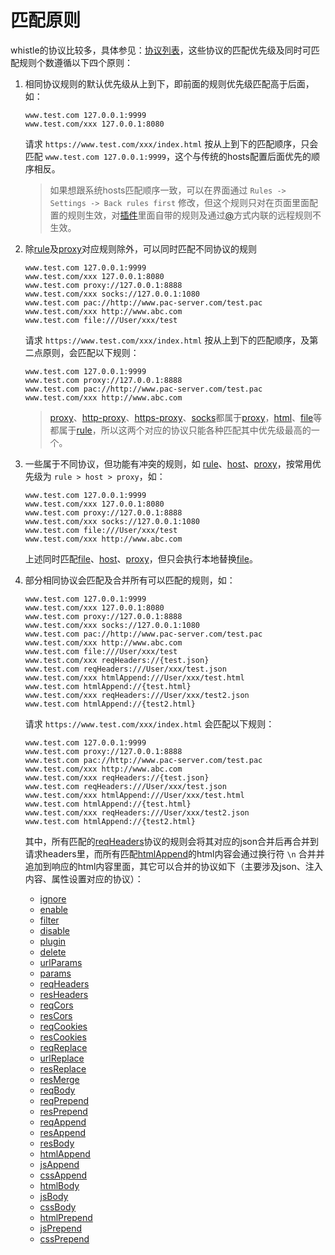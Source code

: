 # 匹配原则
whistle的协议比较多，具体参见：[协议列表](./rules/rules)，这些协议的匹配优先级及同时可匹配规则个数遵循以下四个原则：

1. 相同协议规则的默认优先级从上到下，即前面的规则优先级匹配高于后面，如：
    ```
    www.test.com 127.0.0.1:9999
    www.test.com/xxx 127.0.0.1:8080
    ```
    请求 `https://www.test.com/xxx/index.html` 按从上到下的匹配顺序，只会匹配 `www.test.com 127.0.0.1:9999`，这个与传统的hosts配置后面优先的顺序相反。
    
    > 如果想跟系统hosts匹配顺序一致，可以在界面通过 `Rules -> Settings -> Back rules first` 修改，但这个规则只对在页面里面配置的规则生效，对[插件](./plugins.html)里面自带的规则及通过[@](./rules/@.html)方式内联的远程规则不生效。
2. 除[rule](./rules/rule/)及[proxy](./rules/proxy.html)对应规则除外，可以同时匹配不同协议的规则
    ```
    www.test.com 127.0.0.1:9999
    www.test.com/xxx 127.0.0.1:8080
    www.test.com proxy://127.0.0.1:8888
    www.test.com/xxx socks://127.0.0.1:1080
    www.test.com pac://http://www.pac-server.com/test.pac
    www.test.com/xxx http://www.abc.com
    www.test.com file:///User/xxx/test
    ```
    请求 `https://www.test.com/xxx/index.html` 按从上到下的匹配顺序，及第二点原则，会匹配以下规则：
    ```
    www.test.com 127.0.0.1:9999
    www.test.com proxy://127.0.0.1:8888
    www.test.com pac://http://www.pac-server.com/test.pac
    www.test.com/xxx http://www.abc.com
    ```
    > [proxy](./rules/proxy.html)、[http-proxy](./rules/proxy.html)、[https-proxy](./rules/https-proxy.html)、[socks](./rules/socks.html)都属于[proxy](./rules/proxy.html)，[html](./rules/rule/replace.html)、[file](./rules/rule/file.html)等都属于[rule](./rules/rule/)，所以这两个对应的协议只能各种匹配其中优先级最高的一个。
3. 一些属于不同协议，但功能有冲突的规则，如 [rule](rule/)、[host](host.html)、[proxy](proxy.html)，按常用优先级为 `rule > host > proxy`，如：
    ```
    www.test.com 127.0.0.1:9999
    www.test.com/xxx 127.0.0.1:8080
    www.test.com proxy://127.0.0.1:8888
    www.test.com/xxx socks://127.0.0.1:1080
    www.test.com file:///User/xxx/test
    www.test.com/xxx http://www.abc.com
    ```
    上述同时匹配[file](file.html)、[host](host.html)、[proxy](proxy.html)，但只会执行本地替换[file](file.html)。
4. 部分相同协议会匹配及合并所有可以匹配的规则，如：
    ```
    www.test.com 127.0.0.1:9999
    www.test.com/xxx 127.0.0.1:8080
    www.test.com proxy://127.0.0.1:8888
    www.test.com/xxx socks://127.0.0.1:1080
    www.test.com pac://http://www.pac-server.com/test.pac
    www.test.com/xxx http://www.abc.com
    www.test.com file:///User/xxx/test
    www.test.com/xxx reqHeaders://{test.json}
    www.test.com reqHeaders:///User/xxx/test.json
    www.test.com/xxx htmlAppend:///User/xxx/test.html
    www.test.com htmlAppend://{test.html}
    www.test.com/xxx reqHeaders:///User/xxx/test2.json
    www.test.com htmlAppend://{test2.html}
    ```
    请求 `https://www.test.com/xxx/index.html` 会匹配以下规则：
    ```
    www.test.com 127.0.0.1:9999
    www.test.com proxy://127.0.0.1:8888
    www.test.com pac://http://www.pac-server.com/test.pac
    www.test.com/xxx http://www.abc.com
    www.test.com/xxx reqHeaders://{test.json}
    www.test.com reqHeaders:///User/xxx/test.json
    www.test.com/xxx htmlAppend:///User/xxx/test.html
    www.test.com htmlAppend://{test.html}
    www.test.com/xxx reqHeaders:///User/xxx/test2.json
    www.test.com htmlAppend://{test2.html}
    ```
    其中，所有匹配的[reqHeaders](./rules/reqHeaders.html)协议的规则会将其对应的json合并后再合并到请求headers里，而所有匹配[htmlAppend](./rules/htmlAppend.html)的html内容会通过换行符 `\n` 合并并追加到响应的html内容里面，其它可以合并的协议如下（主要涉及json、注入内容、属性设置对应的协议）：
    - [ignore](./rules/ignore.html)
    - [enable](./rules/enable.html)
    - [filter](./rules/filter.html)
    - [disable](./rules/disable.html)
    - [plugin](./rules/plugin.html)
    - [delete](./rules/delete.html)
    - [urlParams](./rules/urlParams.html)
    - [params](./rules/params.html)
    - [reqHeaders](./rules/reqHeaders.html)
    - [resHeaders](./rules/resHeaders.html)
    - [reqCors](./rules/reqCors.html)
    - [resCors](./rules/resCors.html)
    - [reqCookies](./rules/reqCookies.html)
    - [resCookies](./rules/resCookies.html)
    - [reqReplace](./rules/reqReplace.html)
    - [urlReplace](./rules/urlReplace.html)
    - [resReplace](./rules/resReplace.html)
    - [resMerge](./rules/resMerge.html)
    - [reqBody](./rules/reqBody.html)
    - [reqPrepend](./rules/reqPrepend.html)
    - [resPrepend](./rules/resPrepend.html)
    - [reqAppend](./rules/reqAppend.html)
    - [resAppend](./rules/resAppend.html)
    - [resBody](./rules/resBody.html)
    - [htmlAppend](./rules/htmlAppend.html)
    - [jsAppend](./rules/jsAppend.html)
    - [cssAppend](./rules/cssAppend.html)
    - [htmlBody](./rules/htmlBody.html)
    - [jsBody](./rules/jsBody.html)
    - [cssBody](./rules/cssBody.html)
    - [htmlPrepend](./rules/htmlPrepend.html)
    - [jsPrepend](./rules/jsPrepend.html)
    - [cssPrepend](./rules/cssPrepend.html)
